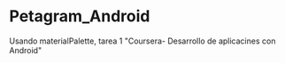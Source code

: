 # Petagram_Android
Usando materialPalette, tarea 1 "Coursera- Desarrollo de aplicacines con Android"
